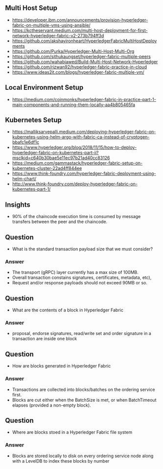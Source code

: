 ## Multi Host Setup
- https://developer.ibm.com/announcements/provision-hyperledger-fabric-on-multiple-vms-using-ansible/
- https://kctheservant.medium.com/multi-host-deployment-for-first-network-hyperledger-fabric-v2-273b794ff3d
- https://github.com/akshayironheart/HyperledgerFabricMultiHostDeployments
- https://github.com/Purka/Hyperledger-Multi-Host-Multi-Org
- https://github.com/sithukaungset/hyperledger-fabric-multiple-peers
- https://github.com/wahabjawed/Build-Multi-Host-Network-Hyperledger
- https://github.com/rizwan92/hyperledger-fabric-practice-in-cloud
- https://www.ideas2it.com/blogs/hyperledger-fabric-multiple-vm/

## Local Environment Setup
- https://medium.com/coinmonks/hyperledger-fabric-in-practice-part-1-main-components-and-running-them-locally-aa4b805465fa

## Kubernetes Setup
- https://malliksarvepalli.medium.com/deploying-hyperledger-fabric-on-kubernetes-using-helm-argo-with-fabric-ca-instead-of-cryptogen-bbafc1e6df1c
- https://www.hyperledger.org/blog/2018/11/15/how-to-deploy-hyperledger-fabric-on-kubernetes-part-ii?msclkid=c640b30bae5e11ec97b21ad40cc83126
- https://medium.com/gammastack/hyperledger-fabric-setup-on-kubernetes-cluster-22ad4ff844ee
- https://www.think-foundry.com/hyperledger-fabric-deployment-using-helm-chart/
- http://www.think-foundry.com/deploy-hyperledger-fabric-on-kubernetes-part-1/

## Insights
- 90% of the chaincode execution time is consumed by message transfers between the peer and the chaincode. 

## Question
- What is the standard transaction payload size that we must consider?
### Answer
- The transport (gRPC) layer currently has a max size of 100MB.  
- Overall transaction constains signatures, certificates, metadata, etc),
- Request and/or response payloads should not exceed 90MB or so.

## Question
- What are the contents of a block in Hyperledger Fabric
### Answer
- proposal, endorse signatures, read/write set and order signature in a transaction are inside one block

## Question
- How are blocks generated in Hyperledger Fabric

### Answer
- Transactions are collected into blocks/batches on the ordering service first. 
- Blocks are cut either when the BatchSize is met, or when BatchTimeout elapses (provided a non-empty block).

## Question
- Where are blocks stoed in a Hyperledger Fabric file system

### Answer
- Blocks are stored locally to disk on every ordering service node along with a LevelDB to index these blocks by number 
